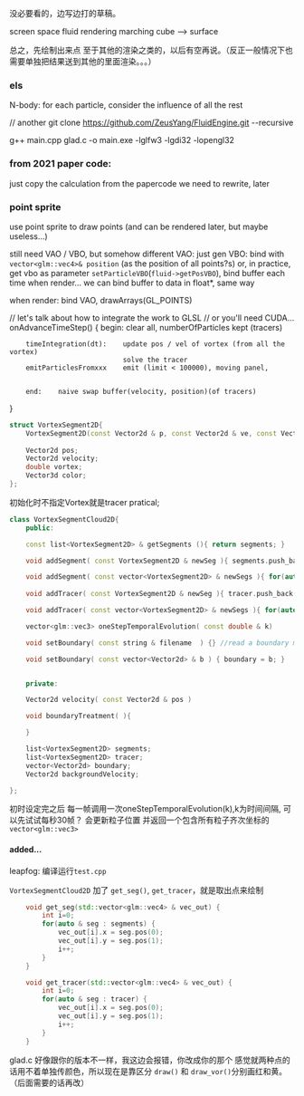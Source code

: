 没必要看的，边写边打的草稿。


screen space fluid rendering
marching cube --> surface

总之，先绘制出来点
至于其他的渲染之类的，以后有空再说。（反正一般情况下也需要单独把结果送到其他的里面渲染。。。）

### els
N-body: for each particle, consider the influence of all the rest

// another
git clone https://github.com/ZeusYang/FluidEngine.git --recursive



g++ main.cpp glad.c  -o main.exe -lglfw3 -lgdi32 -lopengl32


### from 2021 paper code:
just copy the calculation from the papercode
we need to rewrite, later



### point sprite

use point sprite to draw points
(and can be rendered later, but maybe useless...)

still need VAO / VBO, but somehow different
VAO: just gen
VBO: bind with `vector<glm::vec4>& position` (as the position of all points?s)
        or, in practice, get vbo as parameter `setParticleVBO`(`fluid->getPosVBO`), bind    buffer each time when render...
        we can bind buffer to data in float*, same way

when render: bind VAO, drawArrays(GL_POINTS)



// let's talk about how to integrate the work to GLSL
// or you'll need CUDA...
onAdvanceTimeStep() {
        begin:  clear all, numberOfParticles kept (tracers)

        timeIntegration(dt):    update pos / vel of vortex (from all the vortex)
                                solve the tracer        
        emitParticlesFromxxx    emit (limit < 100000), moving panel, 


        end:    naive swap buffer(velocity, position)(of tracers)
}

```c++
struct VortexSegment2D{
    VortexSegment2D(const Vector2d & p, const Vector2d & ve, const Vector3d & c, const double & vo = 0 ):pos{p}, velocity{ve}, color{c}, vortex{vo}{}
    
    Vector2d pos;
    Vector2d velocity;
    double vortex;
    Vector3d color;
};
```

初始化时不指定Vortex就是tracer pratical;
```c++
class VortexSegmentCloud2D{
    public:

    const list<VortexSegment2D> & getSegments (){ return segments; }

    void addSegment( const VortexSegment2D & newSeg ){ segments.push_back(newSeg); }

    void addSegment( const vector<VortexSegment2D> & newSegs ){ for(auto & newSeg: newSegs) segments.push_back(newSeg); }
    
    void addTracer( const VortexSegment2D & newSeg ){ tracer.push_back(newSeg); }

    void addTracer( const vector<VortexSegment2D> & newSegs ){ for(auto & newSeg: newSegs) tracer.push_back(newSeg); }

    vector<glm::vec3> oneStepTemporalEvolution( const double & k)

    void setBoundary( const string & filename  ) {} //read a boundary model file and set the Vertexes of model as boundary sample points 

    void setBoundary( const vector<Vector2d> & b ) { boundary = b; } 


    private:

    Vector2d velocity( const Vector2d & pos )

    void boundaryTreatment( ){

    }

    list<VortexSegment2D> segments;
    list<VortexSegment2D> tracer;
    vector<Vector2d> boundary;
    Vector2d backgroundVelocity;

};
```
初时设定完之后 每一帧调用一次oneStepTemporalEvolution(k),k为时间间隔, 可以先试试每秒30帧？ 会更新粒子位置 并返回一个包含所有粒子齐次坐标的`vector<glm::vec3>`



#### added...
leapfog: 编译运行`test.cpp`

`VortexSegmentCloud2D` 加了 `get_seg()`, `get_tracer`，就是取出点来绘制
```c++
    void get_seg(std::vector<glm::vec4> & vec_out) {
        int i=0;
        for(auto & seg : segments) {
            vec_out[i].x = seg.pos(0);
            vec_out[i].y = seg.pos(1);            
            i++;
        }
    }

    void get_tracer(std::vector<glm::vec4> & vec_out) {
        int i=0;
        for(auto & seg : tracer) {
            vec_out[i].x = seg.pos(0);
            vec_out[i].y = seg.pos(1);            
            i++;
        }
    }
```

glad.c 好像跟你的版本不一样，我这边会报错，你改成你的那个
感觉就两种点的话用不着单独传颜色，所以现在是靠区分 `draw()` 和 `draw_vor()`分别画红和黄。（后面需要的话再改）
